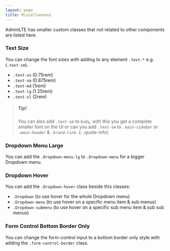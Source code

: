 ```yaml
---
layout: page
title: Miscellaneous
---
```


AdminLTE has smaller custom classes that not related to other components are listed here.


### Text Size 

You can change the font sizes with adding to any element `.text-*` e.g. (`.text-sm`).

- `.text-xs` (0.75rem)
- `.text-sm` (0.875rem)
- `.text-md` (1rem)
- `.text-lg` (1.25rem)
- `.text-xl` (2rem)

> ##### Tip!
> You can also add `.text-sm` to `body`, with this you get a complete smaller font on the UI or can you add `.text-sm` to `.main-sidebar` or `.main-header` & `.brand-link`.
{: .quote-info}


### Dropdown Menu Large

You can add the `.Dropdown-menu-lg` to `.Dropdown-menu` for a bigger Dropdown menu.


### Dropdown Hover

You can add the `.Dropdown-hover` class beside this classes:
- `.Dropdown` (to use hover for the whole Dropdown menu)
- `.Dropdown-menu` (to use hover on a specific menu item & sub menus)
- `.Dropdown-submenu` (to use hover on a specific sub menu item & sub sub menus)

### Form Control Bottom Border Only

You can change the form-control input to a bottom border only style with adding the `.form-control-border` class.
